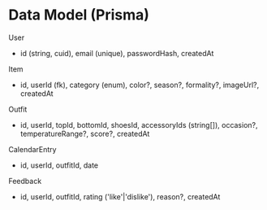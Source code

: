 # Data Model (Prisma)

User
- id (string, cuid), email (unique), passwordHash, createdAt

Item
- id, userId (fk), category (enum), color?, season?, formality?, imageUrl?, createdAt

Outfit
- id, userId, topId, bottomId, shoesId, accessoryIds (string[]), occasion?, temperatureRange?, score?, createdAt

CalendarEntry
- id, userId, outfitId, date

Feedback
- id, userId, outfitId, rating ('like'|'dislike'), reason?, createdAt
